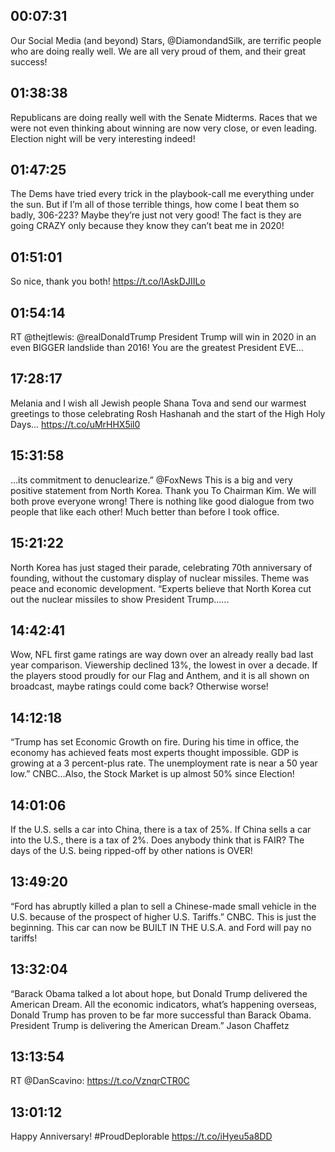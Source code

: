 ## 00:07:31
Our Social Media (and beyond) Stars, @DiamondandSilk, are terrific people who are doing really well. We are all very proud of them, and their great success!
## 01:38:38
Republicans are doing really well with the Senate Midterms. Races that we were not even thinking about winning are now very close, or even leading. Election night will be very interesting indeed!
## 01:47:25
The Dems have tried every trick in the playbook-call me everything under the sun. But if I’m all of those terrible things, how come I beat them so badly, 306-223? Maybe they’re just not very good! The fact is they are going CRAZY only because they know they can’t beat me in 2020!
## 01:51:01
So nice, thank you both! https://t.co/IAskDJIILo
## 01:54:14
RT @thejtlewis: @realDonaldTrump President Trump will win in 2020 in an even BIGGER landslide than 2016! You are the greatest President EVE…
## 17:28:17
Melania and I wish all Jewish people Shana Tova and send our warmest greetings to those celebrating Rosh Hashanah and the start of the High Holy Days... https://t.co/uMrHHX5il0
## 15:31:58
...its commitment to denuclearize.” @FoxNews  This is a big and very positive statement from North Korea. Thank you To Chairman Kim. We will both prove everyone wrong! There is nothing like good dialogue from two people that like each other! Much better than before I took office.
## 15:21:22
North Korea has just staged their parade, celebrating 70th anniversary of founding, without the customary display of nuclear missiles. Theme was peace and economic development. “Experts believe that North Korea cut out the nuclear missiles to show President Trump......
## 14:42:41
Wow, NFL first game ratings are way down over an already really bad last year comparison. Viewership declined 13%, the lowest in over a decade. If the players stood proudly for our Flag and Anthem, and it is all shown on broadcast, maybe ratings could come back? Otherwise worse!
## 14:12:18
“Trump has set Economic Growth on fire. During his time in office, the economy has achieved feats most experts thought impossible. GDP is growing at a 3 percent-plus rate. The unemployment rate is near a 50 year low.” CNBC...Also, the Stock Market is up almost 50% since Election!
## 14:01:06
If the U.S. sells a car into China, there is a tax of 25%. If China sells a car into the U.S., there is a tax of 2%. Does anybody think that is FAIR? The days of the U.S. being ripped-off by other nations is OVER!
## 13:49:20
“Ford has abruptly killed a plan to sell a Chinese-made small vehicle in the U.S. because of the prospect of higher U.S. Tariffs.” CNBC.  This is just the beginning. This car can now be BUILT IN THE U.S.A. and Ford will pay no tariffs!
## 13:32:04
“Barack Obama talked a lot about hope, but Donald Trump delivered the American Dream. All the economic indicators, what’s happening overseas, Donald Trump has proven to be far more successful than Barack Obama. President Trump is delivering the American Dream.” Jason Chaffetz
## 13:13:54
RT @DanScavino: https://t.co/VznqrCTR0C
## 13:01:12
Happy Anniversary! #ProudDeplorable https://t.co/iHyeu5a8DD
